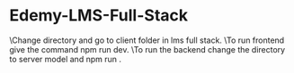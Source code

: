 # Edemy-LMS-Full-Stack
\Change directory and go to client folder in lms full stack.
\To run frontend give the command npm run dev.
\To run the backend change the directory to server model and npm run .
